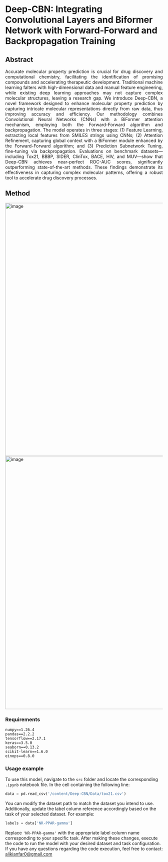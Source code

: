 
# Deep-CBN: Integrating Convolutional Layers and Biformer Network with Forward-Forward and Backpropagation Training

## Abstract
<div align="justify">
Accurate molecular property prediction is crucial for drug discovery and computational chemistry, facilitating the identification of promising compounds and accelerating therapeutic development. Traditional machine learning falters with high-dimensional data and manual feature engineering, while existing deep learning approaches may not capture complex molecular structures, leaving a research gap. We introduce Deep-CBN, a novel framework designed to enhance molecular property prediction by capturing intricate molecular representations directly from raw data, thus improving accuracy and efficiency. Our methodology combines Convolutional Neural Networks (CNNs) with a BiFormer attention mechanism, employing both the Forward-Forward algorithm and backpropagation. The model operates in three stages: (1) Feature Learning, extracting local features from SMILES strings using CNNs; (2) Attention Refinement, capturing global context with a BiFormer module enhanced by the Forward-Forward algorithm; and (3) Prediction Subnetwork Tuning, fine-tuning via backpropagation. Evaluations on benchmark datasets—including Tox21, BBBP, SIDER, ClinTox, BACE, HIV, and MUV—show that Deep-CBN achieves near-perfect ROC-AUC scores, significantly outperforming state-of-the-art methods. These findings demonstrate its effectiveness in capturing complex molecular patterns, offering a robust tool to accelerate drug discovery processes.
</div>


## Method
<img width="810" alt="image" src="https://github.com/akianfar/Deep-CBN/blob/main/assest/Artboard%202.jpg">
<img width="810" alt="image" src="https://github.com/akianfar/Deep-CBN/blob/main/assets/Artboard%203.jpg">

### Requirements 

```
numpy==1.26.4
pandas==2.2.2
tensorflow==2.17.1
keras==3.5.0
seaborn==0.13.2
scikit-learn==1.6.0
einops==0.8.0

```
### Usage example

To use this model, navigate to the `src` folder and locate the corresponding `.ipynb` notebook file. In the cell containing the following line:

```python
data = pd.read_csv('/content/Deep-CBN/Data/tox21.csv')
```

You can modify the dataset path to match the dataset you intend to use. Additionally, update the label column reference accordingly based on the task of your selected dataset. For example:

```python
labels = data['NR-PPAR-gamma']
```

Replace `'NR-PPAR-gamma'` with the appropriate label column name corresponding to your specific task. After making these changes, execute the code to run the model with your desired dataset and task configuration.
If you have any questions regarding the code execution, feel free to contact:
alikianfar0@gmail.com
